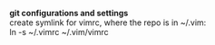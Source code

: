 <b>git configurations and settings</b>
<br>
create symlink for vimrc, where the repo is in ~/.vim:
<br>
    ln -s ~/.vimrc ~/.vim/vimrc
